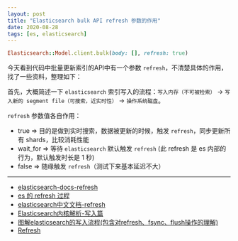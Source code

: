 ```yaml
---
layout: post
title: "Elasticsearch bulk API refresh 参数的作用"
date: 2020-08-28
tags: [es, elasticsearch]
---
```


```ruby
Elasticsearch::Model.client.bulk(body: [], refresh: true)
```

今天看到代码中批量更新索引的API中有一个参数 `refresh`，不清楚具体的作用，找了一些资料，整理如下：

首先，大概简述一下 `elasticsearch` 索引写入的流程：`写入内存（不可被检索）` -> `写入新的 segment file（可搜索，近实时性）` -> `操作系统磁盘`。

`refresh` 参数值各自作用：
* true => 目的是做到实时搜索，数据被更新的时候，触发 `refresh`，同步更新所有 shards，比较消耗性能
* wait_for => 等待 `elasticsearch` 默认触发 `refresh` (此 refresh 是 es 内部的行为，默认触发时长是 1 秒)
* false => 随缘触发 `refresh`（测试下来基本延迟不大）

---

* [elasticsearch-docs-refresh](https://www.elastic.co/guide/en/elasticsearch/reference/current/docs-refresh.html)
* [es 的 refresh 过程](https://blog.csdn.net/u011228889/article/details/80855431)
* [elasticsearch中文文档-refresh](http://doc.codingdict.com/elasticsearch/93/)
* [Elasticsearch内核解析-写入篇](https://zhuanlan.zhihu.com/p/34669354)
* [图解elasticsearch的写入流程(包含对refresh、fsync、flush操作的理解)](https://blog.csdn.net/R_P_J/article/details/82254494)
* [Refresh](https://aqlu.gitbooks.io/elasticsearch-reference/content/Indices_APIs/Refresh.html)

